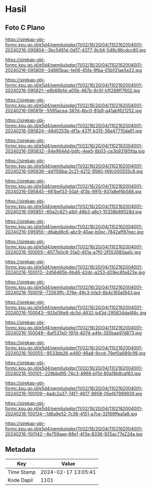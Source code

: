 # Hasil

## Foto C Plano

https://sirekap-obj-formc.kpu.go.id/e5d4/pemilu/pdpr/11/02/16/20/04/1102162004001-20240216-095804--3bc5481d-0d17-4377-8c04-548c96cdcc80.jpg

https://sirekap-obj-formc.kpu.go.id/e5d4/pemilu/pdpr/11/02/16/20/04/1102162004001-20240216-095809--34865bac-fe06-45fa-9fba-05b131ae5e22.jpg

https://sirekap-obj-formc.kpu.go.id/e5d4/pemilu/pdpr/11/02/16/20/04/1102162004001-20240216-095821--e6b68bfd-a05b-467b-8c5f-b1f288ff7602.jpg

https://sirekap-obj-formc.kpu.go.id/e5d4/pemilu/pdpr/11/02/16/20/04/1102162004001-20240216-095819--5595acea-387d-4bc0-81a9-a41abf621252.jpg

https://sirekap-obj-formc.kpu.go.id/e5d4/pemilu/pdpr/11/02/16/20/04/1102162004001-20240216-095824--48d0253b-df1a-437f-b315-36e47715da61.jpg

https://sirekap-obj-formc.kpu.go.id/e5d4/pemilu/pdpr/11/02/16/20/04/1102162004001-20240216-095832--84e9644d-bdfc-4ee5-8b03-ce3b93185fda.jpg

https://sirekap-obj-formc.kpu.go.id/e5d4/pemilu/pdpr/11/02/16/20/04/1102162004001-20240216-095839--dd1156ba-2c21-4212-9560-f49c000555c8.jpg

https://sirekap-obj-formc.kpu.go.id/e5d4/pemilu/pdpr/11/02/16/20/04/1102162004001-20240216-095845--661bef33-50af-4f3b-9915-937a8ef6b588.jpg

https://sirekap-obj-formc.kpu.go.id/e5d4/pemilu/pdpr/11/02/16/20/04/1102162004001-20240216-095851--60a2c621-a1bf-48b3-a8c1-10338b89528d.jpg

https://sirekap-obj-formc.kpu.go.id/e5d4/pemilu/pdpr/11/02/16/20/04/1102162004001-20240216-095955--d6abd8c6-abc9-40ae-b0ec-7842aff87eec.jpg

https://sirekap-obj-formc.kpu.go.id/e5d4/pemilu/pdpr/11/02/16/20/04/1102162004001-20240216-100005--4077b0c9-31a0-451a-a7f0-2f552680aa1c.jpg

https://sirekap-obj-formc.kpu.go.id/e5d4/pemilu/pdpr/11/02/16/20/04/1102162004001-20240216-100013--2d56465b-6b46-42dc-a253-d29ec6fa423e.jpg

https://sirekap-obj-formc.kpu.go.id/e5d4/pemilu/pdpr/11/02/16/20/04/1102162004001-20240216-100019--72563ffc-376e-49c3-b1a3-6b4c160a1943.jpg

https://sirekap-obj-formc.kpu.go.id/e5d4/pemilu/pdpr/11/02/16/20/04/1102162004001-20240216-100043--925d36e8-dc5d-4632-b43d-295834da4f4c.jpg

https://sirekap-obj-formc.kpu.go.id/e5d4/pemilu/pdpr/11/02/16/20/04/1102162004001-20240216-100049--8af537e0-197d-4074-a4fe-355bae97d873.jpg

https://sirekap-obj-formc.kpu.go.id/e5d4/pemilu/pdpr/11/02/16/20/04/1102162004001-20240216-100055--9533bb26-e460-46a8-9ccd-79ef0a689c99.jpg

https://sirekap-obj-formc.kpu.go.id/e5d4/pemilu/pdpr/11/02/16/20/04/1102162004001-20240216-100101--229bbd95-74c3-4966-b11d-80a18b8caf83.jpg

https://sirekap-obj-formc.kpu.go.id/e5d4/pemilu/pdpr/11/02/16/20/04/1102162004001-20240216-100109--4adc2a37-74f7-4617-8958-05ef47989929.jpg

https://sirekap-obj-formc.kpu.go.id/e5d4/pemilu/pdpr/11/02/16/20/04/1102162004001-20240216-100134--1d6a9e52-7c36-4151-a7ce-32f69ffea1a8.jpg

https://sirekap-obj-formc.kpu.go.id/e5d4/pemilu/pdpr/11/02/16/20/04/1102162004001-20240216-100142--4e759aae-68e1-4f3a-8336-925ac77e224a.jpg


## Metadata

| Key        | Value               |
| ---------- | ------------------- |
| Time Stamp | 2024-02-17 13:05:41 |
| Kode Dapil | 1101                |



